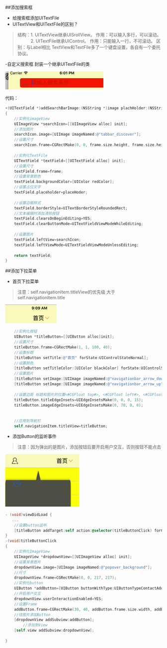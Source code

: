 ##添加搜索框
- 给搜索框添加UITextFile
 - UITextView和UITextFile的区别？
 >结构：1. UITextView继承UISrollView。 作用：可以输入多行，可以滚动。
 >　　　2. UITextFile继承UIControl。    作用：只能输入一行，不可滚动。
 >区别：与Label相比  TextView和TextFile多了一个键盘设置，各自有一个委托协议。
 
-自定义搜索框
封装一个继承UITextFile的类 

![](/assets/Snip20170925_3.png)

代码：

```objectivec
+(UITextField *)addSearchBarImage:(NSString *)image plachHolder:(NSString *)placeHoder frame:(CGRect)frame
{
    //实例化imageView
    UIImageView *searchIcon=[[UIImageView alloc] init];
    //添加图片
    searchIcon.image=[UIImage imageNamed:@"tabbar_discover"];
    //设置尺寸
    searchIcon.frame=CGRectMake(0, 0, frame.size.height, frame.size.height);
    
    //实例化TextFile
    UITextField *textField=[[UITextField alloc] init];
    //设置尺寸
    textField.frame=frame;
    //设置背景颜色
    textField.backgroundColor=[UIColor redColor];
    //设置占位文字
    textField.placeholder=placeHoder;
    
    //设置边框样式
    textField.borderStyle=UITextBorderStyleRoundedRect;
    //文本编辑时添加清除按钮
    textField.clearsOnBeginEditing=YES;
    textField.clearButtonMode=UITextFieldViewModeWhileEditing;
    
    //设置图片
    textField.leftView=searchIcon;
    textField.leftViewMode=UITextFieldViewModeUnlessEditing;
    
    return textField;
}
```

##添加下拉菜单
 - 首页下拉菜单
 >注意：self.navigationItem.titleView的优先级 大于 self.navigationItem.title

![](/assets/Snip20170926_1.png)


```objectivec
    //实例化按钮
    UIButton *titleButton=[[UIButton alloc]init];
    //设置尺寸
    titleButton.frame=CGRectMake(1, 1, 100, 40);
    //设置标题
    [titleButton setTitle:@"首页" forState:UIControlStateNormal];
    //设置颜色
    [titleButton setTitleColor:[UIColor blackColor] forState:UIControlStateNormal];
    //设置图片
    [titleButton setImage:[UIImage imageNamed:@"navigationbar_arrow_down"] forState:UIControlStateNormal];
    [titleButton setImage:[UIImage imageNamed:@"navigationbar_arrow_up"] forState:UIControlStateHighlighted];
    
    //设置边距 标题和图片的位置<#CGFloat top#>, <#CGFloat left#>, <#CGFloat bottom#>, <#CGFloat right#>
    titleButton.titleEdgeInsets=UIEdgeInsetsMake(0, 0, 0, 15);
    titleButton.imageEdgeInsets=UIEdgeInsetsMake(0, 70, 0, 0);
    
    
    //应用到导航栏
    self.navigationItem.titleView=titleButton;

```
 - 添加Button的监听事件
  >注意：因为弹出的是图片，添加按钮后要开启用户交互，否则按钮不能点击
  
![](/assets/Snip20170926_3.png)


```objectivec
- (void)viewDidLoad {
   ...
    //设置button监听
    [titleButton addTarget:self action:@selector(titleButtonClick) forControlEvents:UIControlEventTouchUpInside];
}
-(void)titleButtonClick
{
    //实例化ImageView
    UIImageView *dropdownView=[[UIImageView alloc] init];
    //设置背景图片
    dropdownView.image=[UIImage imageNamed:@"popover_background"];
    //尺寸
    dropdownView.frame=CGRectMake(0, 0, 217, 217);
    //实例化button
    UIButton *addButton=[UIButton buttonWithType:UIButtonTypeContactAdd];
    //开启用户交互
    dropdownView.userInteractionEnabled=YES;
    //设置Frame
    addButton.frame=CGRectMake(30, 40, addButton.frame.size.width, addButton.frame.size.height);
    //往图片添加Button
    [dropdownView addSubview:addButton];
        //添加到View
    [self.view addSubview:dropdownView];

}
```

 




